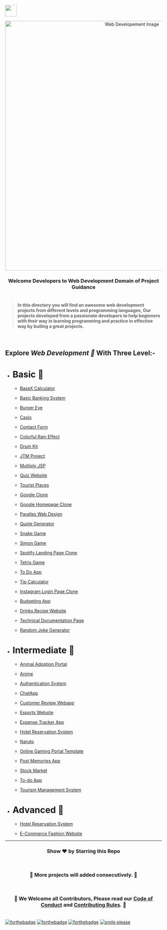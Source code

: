 <img align="center" height="37" src="https://img.shields.io/badge/ Web Developement- 💻-yellow.svg?&style=for-the-badge&logo=KushalDas&logoColor=blue" /> <br>

<p align="center"><img src="http://www.parzlogic.com/wp-content/uploads/2017/10/web-dev.jpg" alt="Web Developement Image" width=800px />
   <h3><p align="center"><strong>Welcome Developers to Web Development Domain of Project Guidance </strong></p>
</p></h3>

<h1></h1>

> <h4>In this directory you will find an awesome web development projects from different levels and programming languages, Our projects developed from a passionate developers to help beginners with their way in learning programming and practice in effective way by builing a great projects. </h4>

</br>

<h2> Explore <i>Web Development 🎯</i> With Three Level:-</h2>

-   <h1>Basic 🚀 </h1>

    -   [BaseX Calculator](https://github.com/Kushal997-das/Project-Guidance/tree/main/Web%20Development/Basic/BaseX_Calculator)<br>

    -   [Basic Banking System](https://github.com/Kushal997-das/Project-Guidance/tree/main/Web%20Development/Basic/Basic%20Banking%20System)<br>

    -   [Burger Eye](https://github.com/SomyaRanjanSahu/Project-Guidance/tree/somya/Web%20Development/Basic/Burger%20Eye)<br>

    -   [Casio](https://github.com/Kushal997-das/Project-Guidance/tree/main/Web%20Development/Basic/Casio)<br>

    -   [Contact Form](https://github.com/Kushal997-das/Project-Guidance/tree/main/Web%20Development/Basic/Contact%20Form)<br>

    -   [Colorful Rain Effect](https://github.com/rajprem4214/Project-Guidance/tree/rain/Web%20Development/Basic/Colorful%20Rain%20Effect)<br>

    -   [Drum Kit](https://github.com/Kushal997-das/Project-Guidance/tree/main/Web%20Development/Basic/Drum%20Kit)<br>

    -   [JTM Project](https://github.com/Kushal997-das/Project-Guidance/tree/main/Web%20Development/Basic/JTM%20Project)<br>

    -   [Multiply JSP](https://github.com/Kushal997-das/Project-Guidance/tree/main/Web%20Development/Basic/Multiply%20JSP)<br>

    -   [Quiz Website](https://github.com/Kushal997-das/Project-Guidance/tree/main/Web%20Development/Basic/Quiz%20Website)<br>

    -   [Tourist Places](https://github.com/Kushal997-das/Project-Guidance/tree/main/Web%20Development/Basic/Tourist%20Places)<br>

    -   [Google Clone](https://github.com/SamarpanCoder2002/Project-Guidance/tree/main/Web%20Development/Basic/Google%20Clone)<br>

    -   [Google Homepage Clone](https://github.com/rajprem4214/Project-Guidance/tree/gclone/Web%20Development/Basic/Google%20Homepage%20Clone)<br>

    -   [Parallex Web Design](https://github.com/rajprem4214/Project-Guidance/tree/pd/Web%20Development/Basic/Parallex-Web-Design)<br>

    -   [Quote Generator](https://github.com/SomyaRanjanSahu/Project-Guidance/tree/somya/Web%20Development/Basic/Quote%20Generator)<br>

    -   [Snake Game](https://github.com/Rashmisingh-18/Project-Guidance/tree/main/Web%20Development/Basic/Snake%20Game)<br>

    -   [Simon Game](https://github.com/Kushal997-das/Project-Guidance/tree/main/Web%20Development/Basic/Simon%20Game)<br>

    -   [Spotify Landing Page Clone](https://github.com/abhilipsasahoo03/Project-Guidance/tree/my-patch/Web%20Development%2FBasic%2FSpotify%20Landing%20Page%20Clone)<br>

    -   [Tetris Game](https://github.com/SomyaRanjanSahu/Project-Guidance/tree/somya/Web%20Development/Basic/Tetris%20Game)<br>

    -   [To Do App](https://github.com/Kushal997-das/Project-Guidance/tree/main/Web%20Development/Basic/To%20Do%20App)<br>

    -   [Tip Calculator](https://github.com/RiyaBhandari-2811/Project-Guidance/tree/TipForm/Web%20Development)<br>

    -   [Instagram Login Page Clone](https://github.com/abhilipsasahoo03/Project-Guidance/tree/main/Web%20Development%2FBasic%2FInstagram%20Login%20Page%20Clone)<br>

    -   [Budgeting App](https://kunal0220.github.io/Budget_App/)<br>

    -   [Drinks Recipe Website](https://supriyakumari08.github.io/FruitNotBooze/)<br>

    -   [Technical Documentation Page](https://adhetya.github.io/Technical_Documentation_Page/)<br>

    -   [Random Joke Generator](https://50projects50days.com/projects/dad-jokes/)<br>

-   <h1>Intermediate 🚀</h1>

    -   [Animal Adoption Portal](https://github.com/Kushal997-das/Project-Guidance/tree/main/Web%20Development/Intermediate/animal%20adoption%20portal)<br>
    
    -   [Anime](https://github.com/Kushal997-das/Project-Guidance/tree/main/Web%20Development/Intermediate/Anime)<br>
    
    -   [Authentication System](https://github.com/Kushal997-das/Project-Guidance/tree/main/Web%20Development/Intermediate/Authentication%20System)<br>
    
    -   [ChatApp](https://github.com/Kushal997-das/Project-Guidance/tree/main/Web%20Development/Intermediate/ChatApp)<br>
    
    -   [Customer Review Webapp](https://github.com/Kushal997-das/Project-Guidance/tree/main/Web%20Development/Intermediate/Customer%20Review%20Webapp)<br>
    
    -   [Esports Website](https://github.com/Kushal997-das/Project-Guidance/tree/main/Web%20Development/Intermediate/Esports%20Website)<br>
    
    -   [Expense Tracker App](https://github.com/Kushal997-das/Project-Guidance/tree/main/Web%20Development/Intermediate/Expense%20Tracker%20App)<br>
    
    -   [Hotel Reservation System](https://github.com/Kushal997-das/Project-Guidance/tree/main/Web%20Development/Intermediate/Hotel%20Reservation%20System)<br>
    
    -   [Naruto](https://github.com/Kushal997-das/Project-Guidance/tree/main/Web%20Development/Intermediate/Naruto)<br>
    
    -   [Online Gaming Portal Template](https://github.com/Kushal997-das/Project-Guidance/tree/main/Web%20Development/Intermediate/Online%20Gaming%20Portal%20Template)<br>
    -   [Post Memories App](https://github.com/Kushal997-das/Project-Guidance/tree/main/Web%20Development/Intermediate/post-memories-app)<br>

    -   [Stock Market](https://github.com/Kushal997-das/Project-Guidance/tree/main/Web%20Development/Intermediate/Stock%20Market)<br>
    
    -   [To-do App](https://github.com/Kushal997-das/Project-Guidance/tree/main/Web%20Development/Intermediate/To-do%20app)<br>
    
    -   [Tourism Management System](https://github.com/Kushal997-das/Project-Guidance/tree/main/Web%20Development/Intermediate/TourismManagementSystem)<br>
            

-   <h1>Advanced 🚀 </h1>

    -   [Hotel Reservation System](https://github.com/Kushal997-das/Project-Guidance/tree/main/Web%20Development/Advanced/Hotel%20Reservation%20System) <br>

    -   [E-Commerce Fashion Website](https://ecommerce-internship-studio.tridibbag.repl.co/)<br>

---

<h3> <p align="center">Show ❤️ by Starring this Repo</p> </h3> <br>

<h3> <p align="center"> 💌 More projects will added consecutively. 💌</p> </h3> <br>

### <p align="center"> 🎉 We Welcome all Contributors, Please read our [Code of Conduct](https://github.com/Kushal997-das/Project-Guidance/blob/main/CODE_OF_CONDUCT.md) and [Contributing Rules](https://github.com/Kushal997-das/Project-Guidance/blob/main/CONTRIBUTING.md). 🎉 <br> <br>

[![forthebadge](https://forthebadge.com/images/badges/built-by-developers.svg)](https://forthebadge.com)
[![forthebadge](https://forthebadge.com/images/badges/built-with-love.svg)](https://forthebadge.com)
[![forthebadge](https://forthebadge.com/images/badges/built-with-swag.svg)](https://forthebadge.com)
[![smile please](https://forthebadge.com/images/badges/makes-people-smile.svg)](https://github.com/Kushal997-das/)
